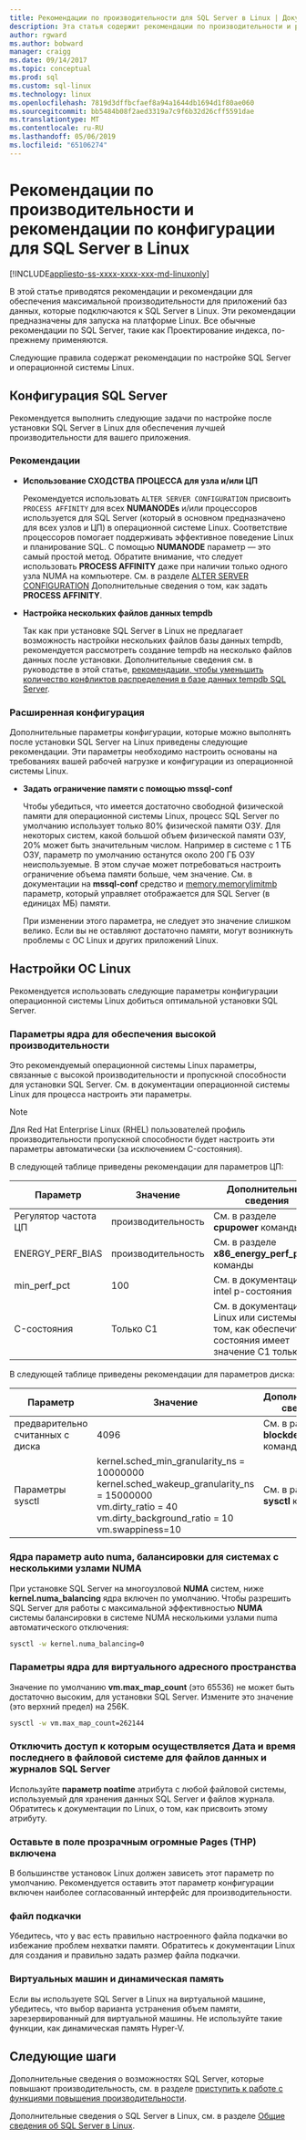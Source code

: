 ```yaml
---
title: Рекомендации по производительности для SQL Server в Linux | Документация Майкрософт
description: Эта статья содержит рекомендации по производительности и рекомендации по запуску SQL Server в Linux.
author: rgward
ms.author: bobward
manager: craigg
ms.date: 09/14/2017
ms.topic: conceptual
ms.prod: sql
ms.custom: sql-linux
ms.technology: linux
ms.openlocfilehash: 7819d3dffbcfaef8a94a1644db1694d1f80ae060
ms.sourcegitcommit: bb5484b08f2aed3319a7c9f6b32d26cff5591dae
ms.translationtype: MT
ms.contentlocale: ru-RU
ms.lasthandoff: 05/06/2019
ms.locfileid: "65106274"
---
```

# <a name="performance-best-practices-and-configuration-guidelines-for-sql-server-on-linux"></a>Рекомендации по производительности и рекомендации по конфигурации для SQL Server в Linux

[!INCLUDE[appliesto-ss-xxxx-xxxx-xxx-md-linuxonly](../includes/appliesto-ss-xxxx-xxxx-xxx-md-linuxonly.md)]

В этой статье приводятся рекомендации и рекомендации для обеспечения максимальной производительности для приложений баз данных, которые подключаются к SQL Server в Linux. Эти рекомендации предназначены для запуска на платформе Linux. Все обычные рекомендации по SQL Server, такие как Проектирование индекса, по-прежнему применяются.

Следующие правила содержат рекомендации по настройке SQL Server и операционной системы Linux.

## <a name="sql-server-configuration"></a>Конфигурация SQL Server

Рекомендуется выполнить следующие задачи по настройке после установки SQL Server в Linux для обеспечения лучшей производительности для вашего приложения.

### <a name="best-practices"></a>Рекомендации

- **Использование СХОДСТВА ПРОЦЕССА для узла и/или ЦП**

   Рекомендуется использовать `ALTER SERVER CONFIGURATION` присвоить `PROCESS AFFINITY` для всех **NUMANODEs** и/или процессоров используется для SQL Server (который в основном предназначено для всех узлов и ЦП) в операционной системе Linux. Соответствие процессоров помогает поддерживать эффективное поведение Linux и планирование SQL. С помощью **NUMANODE** параметр — это самый простой метод. Обратите внимание, что следует использовать **PROCESS AFFINITY** даже при наличии только одного узла NUMA на компьютере.  См. в разделе [ALTER SERVER CONFIGURATION](../t-sql/statements/alter-server-configuration-transact-sql.md) Дополнительные сведения о том, как задать **PROCESS AFFINITY**.

- **Настройка нескольких файлов данных tempdb**

   Так как при установке SQL Server в Linux не предлагает возможность настройки нескольких файлов базы данных tempdb, рекомендуется рассмотреть создание tempdb на несколько файлов данных после установки. Дополнительные сведения см. в руководстве в этой статье, [рекомендации, чтобы уменьшить количество конфликтов распределения в базе данных tempdb SQL Server](https://support.microsoft.com/help/2154845/recommendations-to-reduce-allocation-contention-in-sql-server-tempdb-d).

### <a name="advanced-configuration"></a>Расширенная конфигурация

Дополнительные параметры конфигурации, которые можно выполнять после установки SQL Server на Linux приведены следующие рекомендации. Эти параметры необходимо настроить основаны на требованиях вашей рабочей нагрузке и конфигурации из операционной системы Linux.

- **Задать ограничение памяти с помощью mssql-conf**

   Чтобы убедиться, что имеется достаточно свободной физической памяти для операционной системы Linux, процесс SQL Server по умолчанию использует только 80% физической памяти ОЗУ. Для некоторых систем, какой большой объем физической памяти ОЗУ, 20% может быть значительным числом. Например в системе с 1 ТБ ОЗУ, параметр по умолчанию останутся около 200 ГБ ОЗУ неиспользуемые. В этом случае может потребоваться настроить ограничение объема памяти больше, чем значение. См. в документации на **mssql-conf** средство и [memory.memorylimitmb](sql-server-linux-configure-mssql-conf.md#memorylimit) параметр, который управляет отображается для SQL Server (в единицах МБ) памяти.

   При изменении этого параметра, не следует это значение слишком велико. Если вы не оставляют достаточно памяти, могут возникнуть проблемы с ОС Linux и других приложений Linux.

## <a name="linux-os-configuration"></a>Настройки ОС Linux

Рекомендуется использовать следующие параметры конфигурации операционной системы Linux добиться оптимальной установки SQL Server.

### <a name="kernel-settings-for-high-performance"></a>Параметры ядра для обеспечения высокой производительности
Это рекомендуемый операционной системы Linux параметры, связанные с высокой производительности и пропускной способности для установки SQL Server. См. в документации операционной системы Linux для процесса настроить эти параметры.



> [!Note]
> Для Red Hat Enterprise Linux (RHEL) пользователей профиль производительности пропускной способности будет настроить эти параметры автоматически (за исключением C-состояния).

В следующей таблице приведены рекомендации для параметров ЦП:

| Параметр | Значение | Дополнительные сведения |
|---|---|---|
| Регулятор частота ЦП | производительность | См. в разделе **cpupower** команды |
| ENERGY_PERF_BIAS | производительность | См. в разделе **x86_energy_perf_policy** команды |
| min_perf_pct | 100 | См. в документации intel p-состояния |
| C-состояния | Только C1 | См. в документации Linux или системы на том, как обеспечить C-состояния имеет значение C1 только |

В следующей таблице приведены рекомендации для параметров диска:

| Параметр | Значение | Дополнительные сведения |
|---|---|---|
| предварительно считанных с диска | 4096 | См. в разделе **blockdev** команды |
| Параметры sysctl | kernel.sched_min_granularity_ns = 10000000<br/>kernel.sched_wakeup_granularity_ns = 15000000<br/>vm.dirty_ratio = 40<br/>vm.dirty_background_ratio = 10<br/>vm.swappiness=10 | См. в разделе **sysctl** команды |

### <a name="kernel-setting-auto-numa-balancing-for-multi-node-numa-systems"></a>Ядра параметр auto numa, балансировки для системах с несколькими узлами NUMA

При установке SQL Server на многоузловой **NUMA** систем, ниже **kernel.numa_balancing** ядра включен по умолчанию. Чтобы разрешить SQL Server для работы с максимальной эффективностью **NUMA** системы балансировки в системе NUMA несколькими узлами numa автоматического отключения:

```bash
sysctl -w kernel.numa_balancing=0
```

### <a name="kernel-settings-for-virtual-address-space"></a>Параметры ядра для виртуального адресного пространства

Значение по умолчанию **vm.max_map_count** (это 65536) не может быть достаточно высоким, для установки SQL Server. Измените это значение (это верхний предел) на 256K.

```bash
sysctl -w vm.max_map_count=262144
```

### <a name="disable-last-accessed-datetime-on-file-systems-for-sql-server-data-and-log-files"></a>Отключить доступ к которым осуществляется Дата и время последнего в файловой системе для файлов данных и журналов SQL Server

Используйте **параметр noatime** атрибута с любой файловой системы, используемый для хранения данных SQL Server и файлов журнала. Обратитесь к документации по Linux, о том, как присвоить этому атрибуту.

### <a name="leave-transparent-huge-pages-thp-enabled"></a>Оставьте в поле прозрачным огромные Pages (THP) включена

В большинстве установок Linux должен зависеть этот параметр по умолчанию. Рекомендуется оставить этот параметр конфигурации включен наиболее согласованный интерфейс для производительности.

### <a name="swapfile"></a>файл подкачки

Убедитесь, что у вас есть правильно настроенного файла подкачки во избежание проблем нехватки памяти. Обратитесь к документации Linux для создания и правильно задать размер файла подкачки.

### <a name="virtual-machines-and-dynamic-memory"></a>Виртуальных машин и динамическая память

Если вы используете SQL Server в Linux на виртуальной машине, убедитесь, что выбор варианта устранения объем памяти, зарезервированный для виртуальной машины. Не используйте такие функции, как динамическая память Hyper-V.

## <a name="next-steps"></a>Следующие шаги

Дополнительные сведения о возможностях SQL Server, которые повышают производительность, см. в разделе [приступить к работе с функциями повышения производительности](sql-server-linux-performance-get-started.md).

Дополнительные сведения о SQL Server в Linux, см. в разделе [Общие сведения об SQL Server в Linux](sql-server-linux-overview.md).
